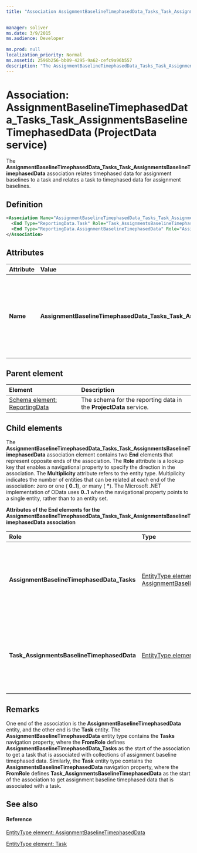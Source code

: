 ```yaml
---
title: "Association AssignmentBaselineTimephasedData_Tasks_Task_AssignmentsBaselineTimephasedData (ProjectData service)"

 
manager: soliver
ms.date: 3/9/2015
ms.audience: Developer
 
ms.prod: null
localization_priority: Normal
ms.assetid: 2596b256-bb09-4295-9a62-cefc9a96b557
description: "The AssignmentBaselineTimephasedData_Tasks_Task_AssignmentsBaselineTimephasedData association relates timephased data for assignment baselines to a task and relates a task to timephased data for assignment baselines."
---
```


# Association: AssignmentBaselineTimephasedData_Tasks_Task_AssignmentsBaselineTimephasedData (ProjectData service)

The **AssignmentBaselineTimephasedData_Tasks_Task_AssignmentsBaselineTimephasedData** association relates timephased data for assignment baselines to a task and relates a task to timephased data for assignment baselines. 
  
## Definition

```XML
<Association Name="AssignmentBaselineTimephasedData_Tasks_Task_AssignmentsBaselineTimephasedData">
  <End Type="ReportingData.Task" Role="Task_AssignmentsBaselineTimephasedData" Multiplicity="0..1" />
  <End Type="ReportingData.AssignmentBaselineTimephasedData" Role="AssignmentBaselineTimephasedData_Tasks" Multiplicity="*" />
</Association>
```

## Attributes

|**Attribute**|**Value**|**Description**|
|:-----|:-----|:-----|
|**Name** <br/> |**AssignmentBaselineTimephasedData_Tasks_Task_AssignmentsBaselineTimephasedData** <br/> |Identifies the entity types and the navigation properties that form the two-way association for assignment baseline timephased data and tasks. In the first half of the name, **AssignmentBaselineTimephasedData** is the entity type and **Tasks** is the navigation property. In the second half of the name, **Task** is the entity type and **AssignmentsBaselineTimephasedData** is the navigation property.  <br/> |
   
## Parent element

|**Element**|**Description**|
|:-----|:-----|
|[Schema element: ReportingData](schema-reportingdata-projectdata-service.md) <br/> |The schema for the reporting data in the **ProjectData** service.  <br/> |
   
## Child elements

The **AssignmentBaselineTimephasedData_Tasks_Task_AssignmentsBaselineTimephasedData** association element contains two **End** elements that represent opposite ends of the association. The **Role** attribute is a lookup key that enables a navigational property to specify the direction in the association. The **Multiplicity** attribute refers to the entity type. Multiplicity indicates the number of entities that can be related at each end of the association: zero or one ( **0..1**), or many ( **\***). The Microsoft .NET implementation of OData uses **0..1** when the navigational property points to a single entity, rather than to an entity set. 
  
**Attributes of the End elements for the AssignmentBaselineTimephasedData_Tasks_Task_AssignmentsBaselineTimephasedData association**

|**Role**|**Type**|**Multiplicity**|**Description**|
|:-----|:-----|:-----|:-----|
|**AssignmentBaselineTimephasedData_Tasks** <br/> |[EntityType element: AssignmentBaselineTimephasedData](entitytype-assignmentbaselinetimephaseddata-projectdata-service.md) <br/> |**\*** <br/> |There can be multiple collections of assignment baseline timephased data that correspond to a task.  <br/> |
|**Task_AssignmentsBaselineTimephasedData** <br/> |[EntityType element: Task](entitytype-task-projectdata-service.md) <br/> |**0..1** <br/> |There can one task that corresponds to a collection of assignment baseline timephased data.  <br/> |
   
## Remarks

One end of the association is the **AssignmentBaselineTimephasedData** entity, and the other end is the **Task** entity. The **AssignmentBaselineTimephasedData** entity type contains the **Tasks** navigation property, where the **FromRole** defines **AssignmentBaselineTimephasedData_Tasks** as the start of the association to get a task that is associated with collections of assignment baseline timephased data. Similarly, the **Task** entity type contains the **AssignmentsBaselineTimephasedData** navigation property, where the **FromRole** defines **Task_AssignmentsBaselineTimephasedData** as the start of the association to get assignment baseline timephased data that is associated with a task. 
  
## See also

#### Reference

[EntityType element: AssignmentBaselineTimephasedData](entitytype-assignmentbaselinetimephaseddata-projectdata-service.md)
  
[EntityType element: Task](entitytype-task-projectdata-service.md)

